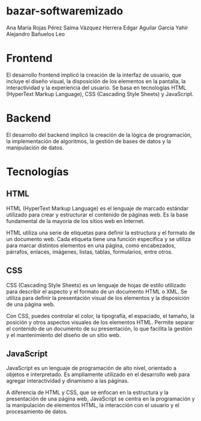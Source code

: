 # bazar-softwaremizado

Ana María Rojas Pérez
Salma Vázquez Herrera
Edgar Aguilar Garcia
Yahir Alejandro Bañuelos Leo

# Frontend

El desarrollo frontend implicó la creación de la interfaz de usuario, que incluye el diseño visual, la disposición de los elementos en la pantalla, la interactividad y la experiencia del usuario. Se basa en tecnologías HTML (HyperText Markup Language), CSS (Cascading Style Sheets) y JavaScript.

# Backend

El desarrollo del backend implicó la creación de la lógica de programación, la implementación de algoritmos, la gestión de bases de datos y la manipulación de datos.

# Tecnologías

## HTML

HTML (HyperText Markup Language) es el lenguaje de marcado estándar utilizado para crear y estructurar el contenido de páginas web. Es la base fundamental de la mayoría de los sitios web en Internet.

HTML utiliza una serie de etiquetas para definir la estructura y el formato de un documento web. Cada etiqueta tiene una función específica y se utiliza para marcar distintos elementos en una página, como encabezados, párrafos, enlaces, imágenes, listas, tablas, formularios, entre otros.

## CSS

CSS (Cascading Style Sheets) es un lenguaje de hojas de estilo utilizado para describir el aspecto y el formato de un documento HTML o XML. Se utiliza para definir la presentación visual de los elementos y la disposición de una página web.

Con CSS, puedes controlar el color, la tipografía, el espaciado, el tamaño, la posición y otros aspectos visuales de los elementos HTML. Permite separar el contenido de un documento de su presentación, lo que facilita la gestión y el mantenimiento del diseño de un sitio web.

## JavaScript

JavaScript es un lenguaje de programación de alto nivel, orientado a objetos e interpretado. Es ampliamente utilizado en el desarrollo web para agregar interactividad y dinamismo a las páginas.

A diferencia de HTML y CSS, que se enfocan en la estructura y la presentación de una página web, JavaScript se centra en la programación y la manipulación de elementos HTML, la interacción con el usuario y el procesamiento de datos.
